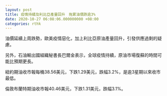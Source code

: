 ```yaml
---
layout: post
title: 疫情持續及利比亞產量回升　拖累油價跌逾3%
date: 2020-10-27 06:08:06.000000000 +08:00
categories: rthk
---
```


油價延續上周跌勢，歐美疫情惡化，加上利比亞原油產量回升，引發供應過剩的疑慮。

另外，石油輸出國組織秘書長巴爾金表示，全球疫情持續，原油市場復蘇的時間可能比預期更長。

紐約期油收市報每桶38.56美元，下跌1.29美元，跌幅3.2%，是逾3星期以來收市最低。

倫敦布蘭特期油收市報40.46美元，下跌1.31美元，跌幅3.1%。
